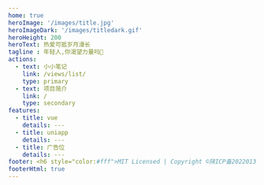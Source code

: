 ```yaml
---
home: true
heroImage: '/images/title.jpg'
heroImageDark: '/images/titledark.gif'
heroHeight: 200
heroText: 热爱可抵岁月漫长
tagline : 年轻人,你渴望力量吗💪
actions:
  - text: 小小笔记
    link: /views/list/
    type: primary
  - text: 项目简介
    link: /
    type: secondary
features:
  - title: vue
    details: ---
  - title: uniapp
    details: ---
  - title: 广告位
    details: ---
footer: <h6 style="color:#fff">MIT Licensed | Copyright ©陕ICP备2022013038号</h6> 
footerHtml: true
---
```

